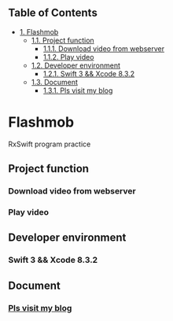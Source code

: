 <div id="table-of-contents">
<h2>Table of Contents</h2>
<div id="text-table-of-contents">
<ul>
<li><a href="#org9a54cd2">1. Flashmob</a>
<ul>
<li><a href="#org65683d6">1.1. Project function</a>
<ul>
<li><a href="#orge29d352">1.1.1. Download video from webserver</a></li>
<li><a href="#orgc714d29">1.1.2. Play video</a></li>
</ul>
</li>
<li><a href="#org5b99a0b">1.2. Developer  environment</a>
<ul>
<li><a href="#org83125d3">1.2.1. Swift 3  &amp;&amp; Xcode 8.3.2</a></li>
</ul>
</li>
<li><a href="#org2467351">1.3. Document</a>
<ul>
<li><a href="#orgba92d6e">1.3.1.  Pls visit my blog</a></li>
</ul>
</li>
</ul>
</li>
</ul>
</div>
</div>

<a id="org9a54cd2"></a>

# Flashmob

RxSwift program practice


<a id="org65683d6"></a>

## Project function


<a id="orge29d352"></a>

### Download video from webserver


<a id="orgc714d29"></a>

### Play video


<a id="org5b99a0b"></a>

## Developer  environment


<a id="org83125d3"></a>

### Swift 3  && Xcode 8.3.2


<a id="org2467351"></a>

## Document


<a id="orgba92d6e"></a>

### [ Pls visit my blog](https://dgutyanghs.github.io/2017/07/RxSwift%25E5%25AE%259E%25E8%25B7%25B5/)

